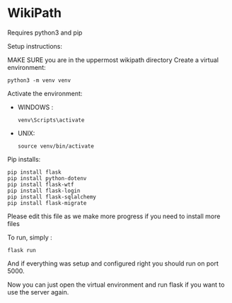 # WikiPath

Requires python3 and pip

Setup instructions:

MAKE SURE you are in the uppermost wikipath directory
Create a virtual environment:

```
python3 -m venv venv
```

Activate the environment:

- WINDOWS :

  ```
  venv\Scripts\activate
  ```

- UNIX:
  ```
  source venv/bin/activate
  ```

Pip installs:

```
pip install flask
pip install python-dotenv
pip install flask-wtf
pip install flask-login
pip install flask-sqlalchemy
pip install flask-migrate
```

Please edit this file as we make more progress if you need to install more files

To run, simply :

```
flask run
```

And if everything was setup and configured right you should run on port 5000.

Now you can just open the virtual environment and run flask if you want to use the server again.
